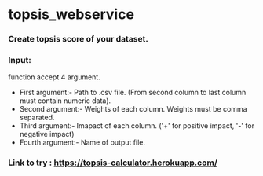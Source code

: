 # topsis_webservice


### Create topsis score of your dataset.
### Input: 
function accept 4 argument.
* First argument:- Path to .csv file. (From second column to last column must contain numeric data).
* Second argument:- Weights of each column. Weights must be comma separated.
* Third argument:- Imapact of each column. ('+' for positive impact, '-' for negative impact)
* Fourth argument:- Name of output file.


### Link to try : https://topsis-calculator.herokuapp.com/
